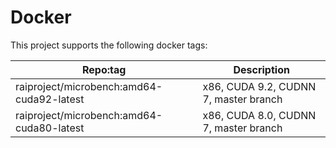 # Docker

This project supports the following docker tags:

| Repo:tag | Description |
|-|-|
| raiproject/microbench:amd64-cuda92-latest | x86, CUDA 9.2, CUDNN 7, master branch |
| raiproject/microbench:amd64-cuda80-latest | x86, CUDA 8.0, CUDNN 7, master branch |